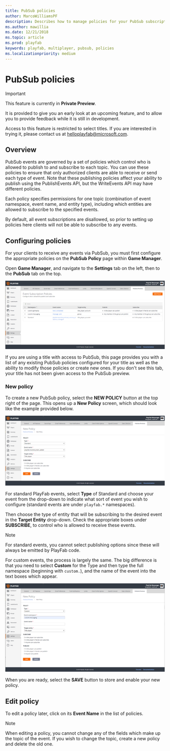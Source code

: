 ```yaml
---
title: PubSub policies
author: MarcoWilliamsPF
description: Describes how to manage policies for your PubSub subscriptions.
ms.author: mawillia
ms.date: 12/21/2018
ms.topic: article
ms.prod: playfab
keywords: playfab, multiplayer, pubsub, policies
ms.localizationpriority: medium
---
```


# PubSub policies

> [!IMPORTANT]
> This feature is currently in **Private Preview**.  
>
> It is provided to give you an early look at an upcoming feature, and to allow you to provide feedback while it is still in development.  
>
> Access to this feature is restricted to select titles. If you are interested in trying it, please contact us at [helloplayfab@microsoft.com](mailto:helloplayfab@microsoft.com).

## Overview

PubSub events are governed by a set of policies which control who is allowed to publish to and subscribe to each topic. You can use these policies to ensure that only authorized clients are able to receive or send each type of event.  Note that these publishing policies affect your ability to publish using the PublishEvents API, but the WriteEvents API may have different policies. 

Each policy specifies permissions for one topic (combination of event namespace, event name, and entity type), including which entities are allowed to subscribe to the specified events.

By default, all event subscriptions are disallowed, so prior to setting up policies here clients will not be able to subscribe to any events.

## Configuring policies

For your clients to receive any events via PubSub, you must first configure the appropriate policies on the **PubSub Policy** page within **Game Manager**.

Open **Game Manager**, and navigate to the **Settings** tab on the left, then to the **PubSub** tab on the top.

![Screenshot of PubSub Policy configuration page.](images/pubsub-policy-list-ui-v2.png)

If you are using a title with access to PubSub, this page provides you with a list of any existing PubSub policies configured for your title as well as the ability to modify those policies or create new ones.  If you don't see this tab, your title has not been given access to the PubSub preview.

### New policy

To create a new PubSub policy, select the **NEW POLICY** button at the top right of the page. This opens up a **New Policy** screen, which should look like the example provided below.

![Screen shot of the new PubSub policy configuration page](images/pubsub-new-policy-page.png)

For standard PlayFab events, select **Type** of Standard and choose your event from the drop-down to indicate what sort of event you wish to configure (standard events are under `playfab.*` namespaces).

Then choose the type of entity that will be subscribing to the desired event in the **Target Entity** drop-down. Check the appropriate boxes under **SUBSCRIBE**, to control who is allowed to receive these events.

> [!NOTE]
> For standard events, you cannot select publishing options since these will always be emitted by PlayFab code.

For custom events, the process is largely the same.  The big difference is that you need to select **Custom** for the Type and then type the full namespace (beginning with `custom.`), and the name of the event into the text boxes which appear.

![Screen shot of the new custom PubSub policy configuration page](images/pubsub-new-custom-policy.png)

When you are ready, select the **SAVE** button to store and enable your new policy.

## Edit policy

To edit a policy later, click on its **Event Name** in the list of policies.

>[!NOTE]
> When editing a policy, you cannot change any of the fields which make up the topic of the event. If you wish to change the topic, create a new policy and delete the old one.
